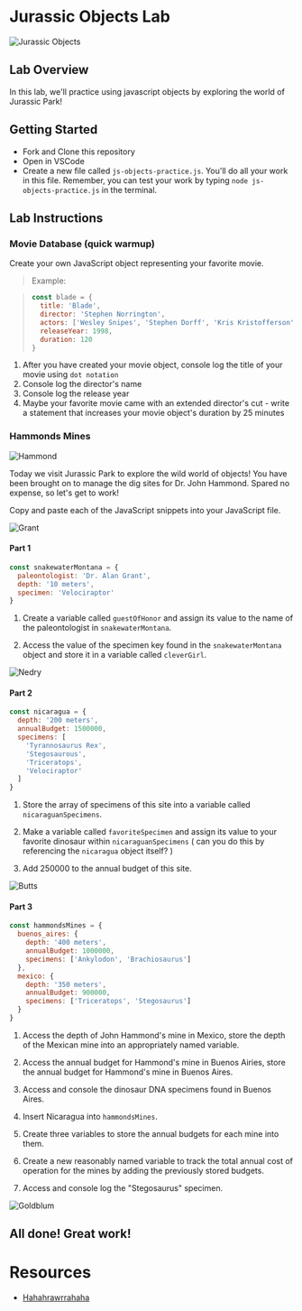 # Jurassic Objects Lab

![Jurassic Objects](https://external-content.duckduckgo.com/iu/?u=https%3A%2F%2Fmedia.giphy.com%2Fmedia%2FhDtZt3aoaTbos%2Fgiphy.gif&f=1&nofb=1)

## Lab Overview

In this lab, we'll practice using javascript objects by exploring the world of Jurassic Park!

## Getting Started

- Fork and Clone this repository
- Open in VSCode
- Create a new file called `js-objects-practice.js`. You'll do all your work in this file. Remember, you can test your work by typing `node js-objects-practice.js` in the terminal.

## Lab Instructions

### Movie Database (quick warmup)

Create your own JavaScript object representing your favorite movie.

> Example:

> ```javascript
> const blade = {
>   title: 'Blade',
>   director: 'Stephen Norrington',
>   actors: ['Wesley Snipes', 'Stephen Dorff', 'Kris Kristofferson'],
>   releaseYear: 1998,
>   duration: 120
> }
> ```

1. After you have created your movie object, console log the title of your movie using `dot notation`
2. Console log the director's name
3. Console log the release year
4. Maybe your favorite movie came with an extended director's cut - write a statement that increases your movie object's duration by 25 minutes

### Hammonds Mines

![Hammond](https://external-content.duckduckgo.com/iu/?u=http%3A%2F%2Freplygif.net%2Fi%2F1087.gif&f=1&nofb=1)

Today we visit Jurassic Park to explore the wild world of objects! You have been brought on to manage the dig sites for Dr. John Hammond. Spared no expense, so let's get to work!

Copy and paste each of the JavaScript snippets into your JavaScript file.

![Grant](https://external-content.duckduckgo.com/iu/?u=https%3A%2F%2Fmedia.giphy.com%2Fmedia%2F8iWxnwt5p4vD2%2Fgiphy.gif&f=1&nofb=1)

#### Part 1

```javascript
const snakewaterMontana = {
  paleontologist: 'Dr. Alan Grant',
  depth: '10 meters',
  specimen: 'Velociraptor'
}
```

1. Create a variable called `guestOfHonor` and assign its value to the name of the paleontologist in `snakewaterMontana`.

2. Access the value of the specimen key found in the `snakewaterMontana` object and store it in a variable called `cleverGirl`.

![Nedry](https://external-content.duckduckgo.com/iu/?u=http%3A%2F%2Fi.imgur.com%2Fnm3gZMl.gif&f=1&nofb=1)

#### Part 2

```javascript
const nicaragua = {
  depth: '200 meters',
  annualBudget: 1500000,
  specimens: [
    'Tyrannosaurus Rex',
    'Stegosaurous',
    'Triceratops',
    'Velociraptor'
  ]
}
```

1. Store the array of specimens of this site into a variable called `nicaraguanSpecimens`.

2. Make a variable called `favoriteSpecimen` and assign its value to your favorite dinosaur within `nicaraguanSpecimens` ( can you do this by referencing the `nicaragua` object itself? )

3. Add 250000 to the annual budget of this site.

![Butts](https://external-content.duckduckgo.com/iu/?u=https%3A%2F%2Fpyxis.nymag.com%2Fv1%2Fimgs%2Fe2e%2F373%2F9c3e0cd3af0edb4a7e22a1d0df6b756401-holdontoyourbutts.gif&f=1&nofb=1)

#### Part 3

```javascript
const hammondsMines = {
  buenos_aires: {
    depth: '400 meters',
    annualBudget: 1000000,
    specimens: ['Ankylodon', 'Brachiosaurus']
  },
  mexico: {
    depth: '350 meters',
    annualBudget: 900000,
    specimens: ['Triceratops', 'Stegosaurus']
  }
}
```

1. Access the depth of John Hammond's mine in Mexico, store the depth of the Mexican mine into an appropriately named variable.

2. Access the annual budget for Hammond's mine in Buenos Airies, store the annual budget for Hammond's mine in Buenos Aires.

3. Access and console the dinosaur DNA specimens found in Buenos Aires.

4. Insert Nicaragua into `hammondsMines`.

5. Create three variables to store the annual budgets for each mine into them.

6. Create a new reasonably named variable to track the total annual cost of operation for the mines by adding the previously stored budgets.

7. Access and console log the "Stegosaurus" specimen.

![Goldblum](https://media4.giphy.com/media/3oD3YQjT2cSZTsy6Va/giphy.gif)

## All done! Great work!

# Resources

- [Hahahrawrrahaha](https://youtu.be/wJelEXaPhJ8)
